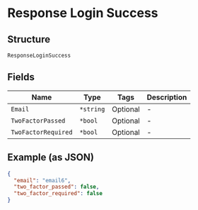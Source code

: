 
# Response Login Success

## Structure

`ResponseLoginSuccess`

## Fields

| Name | Type | Tags | Description |
|  --- | --- | --- | --- |
| `Email` | `*string` | Optional | - |
| `TwoFactorPassed` | `*bool` | Optional | - |
| `TwoFactorRequired` | `*bool` | Optional | - |

## Example (as JSON)

```json
{
  "email": "email6",
  "two_factor_passed": false,
  "two_factor_required": false
}
```

